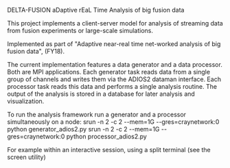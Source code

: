 DELTA-FUSION
aDaptive rEaL Time Analysis of big fusion data

This project implements a client-server model for analysis of streaming data from
fusion experiments or large-scale simulations.

Implemented as part of "Adaptive near-real time net-worked analysis of big
fusion data", (FY18).


The current implementation features a data generator and a data processor.
Both are MPI applications. Each generator task reads data from a single group of channels
and writes them via the ADIOS2 dataman interface.
Each processor task reads this data and performs a single analysis routine.
The output of the analysis is stored in a database for later analysis and visualization.


To run the analysis framework run a generator and a processor simultaneously on a node:
srun -n 2 -c 2 --mem=1G --gres=craynetwork:0 python generator_adios2.py
srun -n 2 -c 2 --mem=1G --gres=craynetwork:0 python processor_adios2.py

For example within an interactive session, using a split terminal (see the screen utility)


